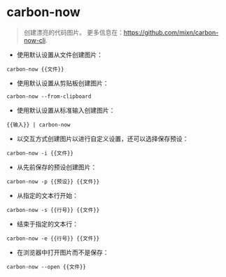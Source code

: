 # carbon-now

> 创建漂亮的代码图片。
> 更多信息在：<https://github.com/mixn/carbon-now-cli>.

- 使用默认设置从文件创建图片：

`carbon-now {{文件}}`

- 使用默认设置从剪贴板创建图片：

`carbon-now --from-clipboard`

- 使用默认设置从标准输入创建图片：

`{{输入}} | carbon-now`

- 以交互方式创建图片以进行自定义设置，还可以选择保存预设：

`carbon-now -i {{文件}}`

- 从先前保存的预设创建图片：

`carbon-now -p {{预设}} {{文件}}`

- 从指定的文本行开始：

`carbon-now -s {{行号}} {{文件}}`

- 结束于指定的文本行：

`carbon-now -e {{行号}} {{文件}}`

- 在浏览器中打开图片而不是保存：

`carbon-now --open {{文件}}`
